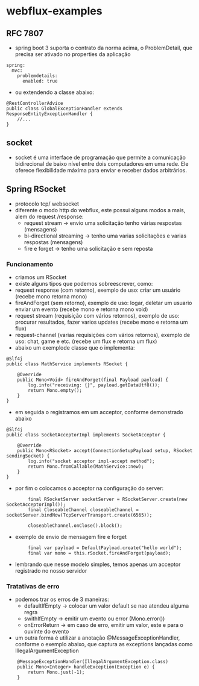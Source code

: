 # webflux-examples

## RFC 7807
- spring boot 3 suporta o contrato da norma acima, o ProblemDetail, que precisa ser ativado no properties da aplicação

```
spring:
  mvc:
    problemdetails:
      enabled: true
```
- ou extendendo a classe abaixo:
```
@RestControllerAdvice
public class GlobalExceptionHandler extends ResponseEntityExceptionHandler {
    //...
}
```

## socket
- socket é uma interface de programação que permite a comunicação bidirecional de baixo nível entre dois computadores em uma rede. Ele oferece flexibilidade máxima para enviar e receber dados arbitrários.

## Spring RSocket
- protocolo tcp/ websocket
- diferente o modo http do webflux, este possui alguns modos a mais, alem do request /response:
  - request stream -> envio uma solicitação tenho várias respostas (mensagens)
  - bi-directional streaming -> tenho uma varias solicitações e varias respostas (mensagens)
  - fire e forget -> tenho uma solicitação e sem reposta

### Funcionamento
- criamos um RSocket
- existe alguns tipos que podemos sobreescrever, como:
 - request response (com retorno), exemplo de uso: criar um usuário (recebe mono retorna mono)
 - fireAndForget (sem retorno), exemplo de uso: logar, deletar um usuario enviar um evento (recebe mono e retorna mono void)
 - request stream (requisição com vários retornos), exemplo de uso: procurar resultados, fazer varios updates (recebe mono e retorna um flux)
 - request-channel (varias requisições com vários retornos), exemplo de uso: chat, game e etc. (recebe um flux e retorna um flux)
- abaixo um exemplode classe que o implementa:
```
@Slf4j
public class MathService implements RSocket {

    @Override
    public Mono<Void> fireAndForget(final Payload payload) {
        log.info("receiving: {}", payload.getDataUtf8());
        return Mono.empty();
    }
}

```
- em seguida o registramos em um acceptor, conforme demonstrado abaixo
```
@Slf4j
public class SocketAcceptorImpl implements SocketAcceptor {

    @Override
    public Mono<RSocket> accept(ConnectionSetupPayload setup, RSocket sendingSocket) {
        log.info("socket acceptor impl-accept method");
        return Mono.fromCallable(MathService::new);
    }
}
```
- por fim o colocamos o acceptor na configuração do server:
```
        final RSocketServer socketServer = RSocketServer.create(new SocketAcceptorImpl());
        final CloseableChannel closeableChannel = socketServer.bindNow(TcpServerTransport.create(6565));

        closeableChannel.onClose().block();
```
- exemplo de envio de mensagem fire e forget
```
        final var payload = DefaultPayload.create("hello world");
        final var mono = this.rSocket.fireAndForget(payload);
```
- lembrando que nesse modelo simples, temos apenas um acceptor registrado no nosso servidor

### Tratativas de erro
- podemos trar os erros de 3 maneiras:
  - defaultIfEmpty -> colocar um valor default se nao atendeu alguma regra
  - swithIfEmpty -> emitir um evento ou error (Mono.error())
  - onErrorReturn -> em caso de erro, emitir um valor, este e para o ouvinte do evento
- um outra forma é utilizar a anotação @MessageExceptionHandler, conforme o exemplo abaixo, que captura as exceptions lançadas como IllegalArgumentException
```
    @MessageExceptionHandler(IllegalArgumentException.class)
    public Mono<Integer> handleException(Exception e) {
        return Mono.just(-1);
    }
```